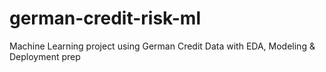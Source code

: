 # german-credit-risk-ml
Machine Learning project using German Credit Data with EDA, Modeling &amp; Deployment prep
